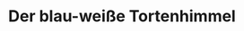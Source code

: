 ---
title: "Der blau-weiße Tortenhimmel"
url: /unterhaching/der-blau-weisse-tortenhimmel/
shop: Bäckerei
---